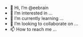 - 👋 Hi, I’m @eebrain
- 👀 I’m interested in ...
- 🌱 I’m currently learning ...
- 💞️ I’m looking to collaborate on ...
- 📫 How to reach me ...

<!---
eebrain/eebrain is a ✨ special ✨ repository because its `README.md` (this file) appears on your GitHub profile.
You can click the Preview link to take a look at your changes.
--->
